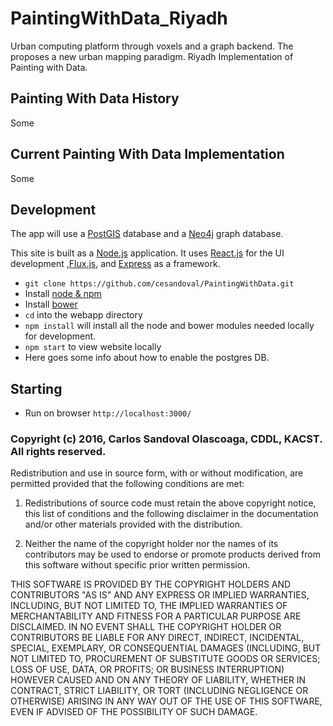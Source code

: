 # PaintingWithData_Riyadh
Urban computing platform through voxels and a graph backend. The proposes a new urban mapping paradigm. Riyadh Implementation of Painting with Data. 

## Painting With Data History
Some

## Current Painting With Data Implementation
Some

## Development
The app will use a [PostGIS](https://postgis.net/) database and a [Neo4j](http://neo4j.com/) graph database. 

This site is built as a [Node.js](https://nodejs.org/en/) application. It uses [React.js](https://facebook.github.io/react/) for the UI development ,[Flux.js](https://facebook.github.io/react/blog/2014/05/06/flux.html), and [Express](http://expressjs.com/) as a framework.

* `git clone https://github.com/cesandoval/PaintingWithData.git`
* Install [node & npm](https://nodejs.org/en/)
* Install [bower](http://bower.io/)
* `cd` into the webapp directory
* `npm install` will install all the node and bower modules needed locally for development.
* `npm start` to view website locally
* Here goes some info about how to enable the postgres DB.

## Starting
* Run on browser `http://localhost:3000/`

### Copyright (c) 2016, Carlos Sandoval Olascoaga, CDDL, KACST. All rights reserved.

Redistribution and use in source form, with or without
modification, are permitted provided that the following conditions are met:

1. Redistributions of source code must retain the above copyright notice, this
list of conditions and the following disclaimer in the documentation
and/or other materials provided with the distribution.

2. Neither the name of the copyright holder nor the names of its contributors
may be used to endorse or promote products derived from this software without
specific prior written permission.

THIS SOFTWARE IS PROVIDED BY THE COPYRIGHT HOLDERS AND CONTRIBUTORS "AS IS" AND
ANY EXPRESS OR IMPLIED WARRANTIES, INCLUDING, BUT NOT LIMITED TO, THE IMPLIED
WARRANTIES OF MERCHANTABILITY AND FITNESS FOR A PARTICULAR PURPOSE ARE
DISCLAIMED. IN NO EVENT SHALL THE COPYRIGHT HOLDER OR CONTRIBUTORS BE LIABLE
FOR ANY DIRECT, INDIRECT, INCIDENTAL, SPECIAL, EXEMPLARY, OR CONSEQUENTIAL
DAMAGES (INCLUDING, BUT NOT LIMITED TO, PROCUREMENT OF SUBSTITUTE GOODS OR
SERVICES; LOSS OF USE, DATA, OR PROFITS; OR BUSINESS INTERRUPTION) HOWEVER
CAUSED AND ON ANY THEORY OF LIABILITY, WHETHER IN CONTRACT, STRICT LIABILITY,
OR TORT (INCLUDING NEGLIGENCE OR OTHERWISE) ARISING IN ANY WAY OUT OF THE USE
OF THIS SOFTWARE, EVEN IF ADVISED OF THE POSSIBILITY OF SUCH DAMAGE.
